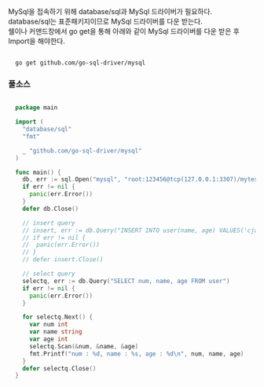 MySql을 접속하기 위해 database/sql과 MySql 드라이버가 필요하다. <br />
database/sql는 표준패키지이므로 MySql 드라이버를 다운 받는다. <br />
쉘이나 커맨드창에서 go get을 통해 아래와 같이 MySql 드라이버를 다운 받은 후 Import을 해야한다. <br />

``` text

  go get github.com/go-sql-driver/mysql

```

### 풀소스

``` Go

  package main

  import (
    "database/sql"
    "fmt"

    _ "github.com/go-sql-driver/mysql"
  )

  func main() {
    db, err := sql.Open("mysql", "root:123456@tcp(127.0.0.1:3307)/mytest")
    if err != nil {
      panic(err.Error())
    }
    defer db.Close()

    // insert query
    // insert, err := db.Query("INSERT INTO user(name, age) VALUES('cja', '11')")
    // if err != nil {
    // 	panic(err.Error())
    // }
    // defer insert.Close()

    // select query
    selectq, err := db.Query("SELECT num, name, age FROM user")
    if err != nil {
      panic(err.Error())
    }

    for selectq.Next() {
      var num int
      var name string
      var age int
      selectq.Scan(&num, &name, &age)
      fmt.Printf("num : %d, name : %s, age : %d\n", num, name, age)
    }
    defer selectq.Close()
  }

```
